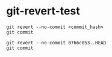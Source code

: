 # git-revert-test

```
git revert --no-commit <commit_hash>
git commit 
```

```
git revert --no-commit 0766c053..HEAD
git commit
```
